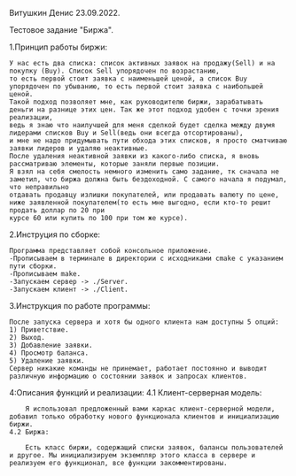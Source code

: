 Витушкин Денис 23.09.2022.

Тестовое задание "Биржа".

1.Принцип работы биржи:

    У нас есть два списка: список активных заявок на продажу(Sell) и на покупку (Buy). Список Sell упорядочен по возрастанию,
    то есть первой стоит заявка с наименьшей ценой, а список Buy упорядочен по убыванию, то есть первой стоит заявка с наибольшей ценой. 
    Такой подход позволяет мне, как руководителю биржи, зарабатывать деньги на разнице этих цен. Так же этот подход удобен с точки зрения реализации,
    ведь я знаю что наилучшей для меня сделкой будет сделка между двумя лидерами списков Buy и Sell(ведь они всегда отсортированы),
    и мне не надо придумывать пути обхода этих списков, я просто сматчиваю заявки лидеров и удаляю неактивные.
    После удаления неактивной заявки из какого-либо списка, я вновь рассматриваю элементы, которые заняли первые позиции.
    Я взял на себя смелость немного изменить само задание, тк сначала не заметил, что биржа должна быть бездоходной. С самого начала я подумал, что неправильно
    отдавать продавцу излишки покупателей, или продавать валюту по цене, ниже заявленной покупателем(то есть мне выгодно, если кто-то решит продать доллар по 20 при
    курсе 60 или купить по 100 при том же курсе).
2.Инструция по сборке:

    Программа представляет собой консольное приложение.
    -Прописываем в терминале в директории с исходниками cmake с указанием пути сборки.
    -Прописываем make.
    -Запускаем сервер -> ./Server.
    -Запускаем клиент -> ./Client.
3.Инструкция по работе программы:

    После запуска сервера и хотя бы одного клиента нам доступны 5 опций:
    1) Приветствие.
    2) Выход.
    3) Добавление заявки.
    4) Просмотр баланса.
    5) Удаление заявки.
    Сервер никакие команды не принемает, работает постоянно и выводит различную информацию о состоянии заявок и запросах клиентов.
4:Описания функций и реализации:
    4.1 Клиент-серверная модель:
    
        Я использовал предложенный вами каркас клиент-серверной модели, добавил только обработку нового функционала клиентов и инициализацию биржи.
    4.2 Биржа:
    
        Есть класс биржи, содержащий списки заявок, балансы пользователей и другое. Мы инициализируем экземпляр этого класса в сервере и реализуем его функционал, все функции закомментированы.
        



